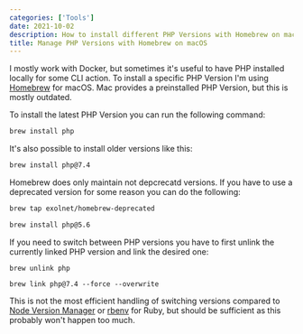 ```yaml
---
categories: ['Tools']
date: 2021-10-02
description: How to install different PHP Versions with Homebrew on macOS and switch between them.
title: Manage PHP Versions with Homebrew on macOS
---
```


I mostly work with Docker, but sometimes it's useful to have PHP installed locally for some CLI action. To install a specific PHP Version I'm using [Homebrew](https://brew.sh/index_de) for macOS. Mac provides a preinstalled PHP Version, but this is mostly outdated.

To install the latest PHP Version you can run the following command:

```bash
brew install php
```

It's also possible to install older versions like this:

```bash
brew install php@7.4
```

Homebrew does only maintain not depcrecatd versions. If you have to use a deprecated version for some reason you can do the following:

```bash
brew tap exolnet/homebrew-deprecated

brew install php@5.6
```

If you need to switch between PHP versions you have to first unlink the currently linked PHP version and link the desired one:

```
brew unlink php

brew link php@7.4 --force --overwrite
```

This is not the most efficient handling of switching versions compared to [Node Version Manager](https://github.com/nvm-sh/nvm) or [rbenv](https://github.com/rbenv/rbenv) for Ruby, but should be sufficient as this probably won't happen too much.

